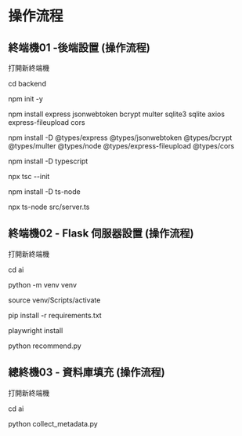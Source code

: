 # 操作流程
## 終端機01 -後端設置 (操作流程)

打開新終端機

cd backend

npm init -y

npm install express jsonwebtoken bcrypt multer sqlite3 sqlite axios express-fileupload cors

npm install -D @types/express @types/jsonwebtoken @types/bcrypt @types/multer @types/node @types/express-fileupload @types/cors

npm install -D typescript

npx tsc --init

npm install -D ts-node

npx ts-node src/server.ts

## 終端機02 - Flask 伺服器設置 (操作流程)

打開新終端機

cd ai

python -m venv venv

source venv/Scripts/activate

pip install -r requirements.txt

playwright install

python recommend.py

## 總終機03 - 資料庫填充 (操作流程)

打開新終端機

cd ai

python collect_metadata.py